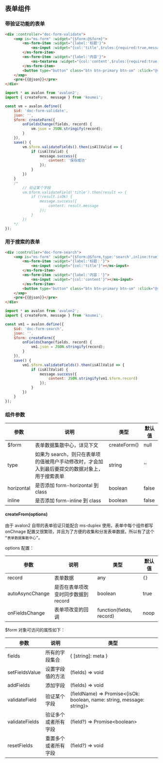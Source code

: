 ## 表单组件

### 带验证功能的表单

```html
<div :controller="doc-form-validate">
    <xmp is="ms-form" :widget="{$form:@$form}">
        <ms-form-item :widget="{label:'标题'}">
            <ms-input :widget="{col:'title',$rules:{required:true,message:'请输入标题'}}"></ms-input>
        </ms-form-item>
        <ms-form-item :widget="{label:'内容'}">
            <ms-textarea :widget="{col:'content',$rules:{required:true,message:'请输入内容'}}"></ms-textarea>
        </ms-form-item>
        <button type="button" class="btn btn-primary btn-sm" :click="@save">保存</button>
    </xmp>
    <pre>{{@json}}</pre>
</div>
```

```js
import * as avalon from 'avalon2';
import { createForm, message } from 'koumei';

const vm = avalon.define({
    $id: 'doc-form-validate',
    json: '',
    $form: createForm({
        onFieldsChange(fields, record) {
            vm.json = JSON.stringify(record);
        }
    }),
    save() {
        vm.$form.validateFields().then(isAllValid => {
            if (isAllValid) {
                message.success({
                    content: '保存成功'
                });
            }
        })
    }
    /*
        // 验证某个字段
        vm.$form.validateField('title').then(result => {
            if (!result.isOk) {
                message.success({
                    content: result.message
                });
            }
        })
    */
});
```

### 用于搜索的表单

```html
<div :controller="doc-form-search">
    <xmp is="ms-form" :widget="{$form:@$form,type:'search',inline:true}">
        <ms-form-item :widget="{label:'标题：'}">
            <ms-input :widget="{col:'title'}"></ms-input>
        </ms-form-item>
        <ms-form-item :widget="{label:'内容：'}">
            <ms-input :widget="{col:'content'}"></ms-input>
        </ms-form-item>
        <button type="button" class="btn btn-primary btn-sm" :click="@save">搜索</button>
    </xmp>
    <pre>{{@json}}</pre>
</div>
```

```js
import * as avalon from 'avalon2';
import { createForm, message } from 'koumei';

const vm1 = avalon.define({
    $id: 'doc-form-search',
    json: '',
    $form: createForm({
        onFieldsChange(fields, record) {
            vm1.json = JSON.stringify(record);
        }
    }),
    save() {
        vm1.$form.validateFields().then(isAllValid => {
            if (isAllValid) {
                message.success({
                    content: JSON.stringify(vm1.$form.record)
                });
            }
        })
    }
});
```

### 组件参数

| 参数 | 说明 | 类型 | 默认值 |
|-----|-----|-----|-----|
| $form | 表单数据集散中心，详见下文 | createForm() | null |
| type | 如果为 search，则只在表单项的值被用户手动修改时，才会加入到最后要提交的数据对象上，用于搜索表单 | string | '' |
| horizontal | 是否添加 form-horizontal 到 class | boolean | false |
| inline | 是否添加 form-inline 到 class | boolean | false |

#### createFrom(options)

由于 avalon2 自带的表单验证只能配合 ms-duplex 使用，表单中每个组件都写 onChnage 配置又很繁琐，并且为了方便的收集和分发表单数据，所以有了这个 `“表单数据集散中心”`。

options 配置：

| 参数 | 说明 | 类型 | 默认值 |
|-----|-----|-----|-----|
| record | 表单数据 | any | `{}` |
| autoAsyncChange | 是否在表单项改变时同步数据到 record | boolean | true |
| onFieldsChange | 表单项改变的回调 | function(fields, record) | noop |

$form 对象可访问的属性如下：

| 参数 | 说明 | 类型 |
|-----|-----|-----|
| fields | 所有的字段集合 | { \[string\]: meta } |
| setFieldsValue | 设置字段值的方法 | (fields) => void |
| addFields | 添加字段 | (fields) => void |
| validateField | 验证某个字段 | (fieldName) => Promise<{isOk: boolean, name: string, message: string}> |
| validateFields | 验证多个或者所有字段 | (field?) => Promise&#x3C;boolean&#x3E; |
| resetFields | 重置多个或者所有字段 | (field?) => void |